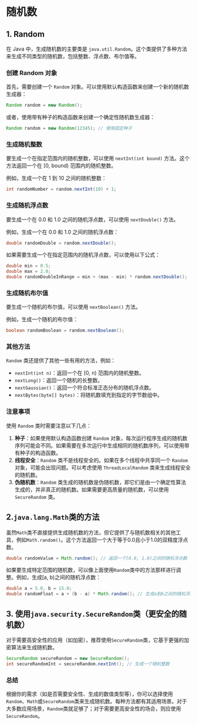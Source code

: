# 随机数

## 1. Random

在 Java 中，生成随机数的主要类是 `java.util.Random`。这个类提供了多种方法来生成不同类型的随机数，包括整数、浮点数、布尔值等。

### 创建 Random 对象

首先，需要创建一个 `Random` 对象。可以使用默认构造函数来创建一个新的随机数生成器：

```java
Random random = new Random();
```

或者，使用带有种子的构造函数来创建一个确定性随机数生成器：

```java
Random random = new Random(12345); // 使用固定种子
```

### 生成随机整数

要生成一个在指定范围内的随机整数，可以使用 `nextInt(int bound)` 方法。这个方法返回一个在 [0, bound) 范围内的随机整数。

例如，生成一个在 1 到 10 之间的随机整数：

```java
int randomNumber = random.nextInt(10) + 1;
```

### 生成随机浮点数

要生成一个在 0.0 和 1.0 之间的随机浮点数，可以使用 `nextDouble()` 方法。

例如，生成一个在 0.0 和 1.0 之间的随机浮点数：

```java
double randomDouble = random.nextDouble();
```

如果需要生成一个在指定范围内的随机浮点数，可以使用以下公式：

```java
double min = 0.5;
double max = 2.0;
double randomDoubleInRange = min + (max - min) * random.nextDouble();
```

### 生成随机布尔值

要生成一个随机的布尔值，可以使用 `nextBoolean()` 方法。

例如，生成一个随机的布尔值：

```java
boolean randomBoolean = random.nextBoolean();
```

### 其他方法

`Random` 类还提供了其他一些有用的方法，例如：

- `nextInt(int n)`：返回一个在 [0, n) 范围内的随机整数。
- `nextLong()`：返回一个随机的长整数。
- `nextGaussian()`：返回一个符合标准正态分布的随机浮点数。
- `nextBytes(byte[] bytes)`：将随机数填充到指定的字节数组中。

### 注意事项

使用 `Random` 类时需要注意以下几点：

1. **种子**：如果使用默认构造函数创建 `Random` 对象，每次运行程序生成的随机数序列可能会不同。如果需要在多次运行中生成相同的随机数序列，可以使用带有种子的构造函数。
2. **线程安全**：`Random` 类不是线程安全的。如果在多个线程中共享同一个 `Random` 对象，可能会出现问题。可以考虑使用 `ThreadLocalRandom` 类来生成线程安全的随机数。
3. **伪随机数**：`Random` 类生成的随机数是伪随机数，即它们是由一个确定性算法生成的，并非真正的随机数。如果需要更高质量的随机数，可以使用 `SecureRandom` 类。



## 2.`java.lang.Math`类的方法

虽然`Math`类不直接提供生成随机数的方法，但它提供了与随机数相关的其他工具，例如`Math.random()`。这个方法返回一个大于等于0.0且小于1.0的双精度浮点数。

```java
double randomValue = Math.random(); // 返回一个[0.0, 1.0)之间的随机浮点数
```

如果要生成特定范围的随机数，可以像上面使用`Random`类中的方法那样进行调整。例如，生成[a, b)之间的随机浮点数：

```java
double a = 5.0, b = 15.0;
double randomFloat = a + (b - a) * Math.random(); // 生成a到b之间的随机浮点数，不包含b
```

## 3. 使用`java.security.SecureRandom`类（更安全的随机数）

对于需要高安全性的应用（如加密），推荐使用`SecureRandom`类，它基于更强的加密算法来生成随机数。

```java
SecureRandom secureRandom = new SecureRandom();
int secureRandomInt = secureRandom.nextInt(); // 生成一个随机整数
```

### 总结

根据你的需求（如是否需要安全性、生成的数值类型等），你可以选择使用`Random`、`Math`或`SecureRandom`类来生成随机数。每种方法都有其适用场景。对于大多数应用场景，`Random`类就足够了；对于需要更高安全性的场合，则应使用`SecureRandom`。